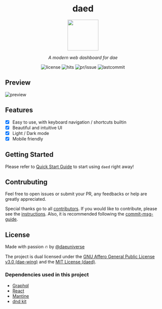 <h1 align="center">daed</h1>
<p align="center">
  <img width="100" src="public/logo.svg" />
</p>
<p align="center">
  <em>A modern web dashboard for dae</em>
</p>

<p align="center">
  <img src="https://custom-icon-badges.herokuapp.com/github/license/daeuniverse/daed?logo=law&color=orange" alt="license" />
  <img src="https://hits.seeyoufarm.com/api/count/incr/badge.svg?url=https%3A%2F%2Fgithub.com%2Fdaeuniverse%2Fdaed&count_bg=%235C3DC8&title_bg=%23555555&icon=&icon_color=%23E7E7E7&title=hits&edge_flat=false" alt="hits" />
  <img src="https://custom-icon-badges.herokuapp.com/github/issues-pr-closed/daeuniverse/daed?color=purple&logo=git-pull-request&logoColor=white" alt="pr/issue" />
  <img src="https://custom-icon-badges.herokuapp.com/github/last-commit/daeuniverse/daed?logo=history&logoColor=white" alt="lastcommit" />
</p>

## Preview

![preview](public/preview.png)

## Features

- [x] Easy to use, with keyboard navigation / shortcuts builtin
- [x] Beautiful and intuitive UI
- [x] Light / Dark mode
- [x] Mobile friendly

## Getting Started

Please refer to [Quick Start Guide](./docs/getting-started.md) to start using `daed` right away!

## Contrubuting

Feel free to open issues or submit your PR, any feedbacks or help are greatly appreciated.

Special thanks go to all [contributors](https://github.com/daeuniverse/daed/graphs/contributors). If you would like to contribute, please see the [instructions](./CONTRIBUTING.md). Also, it is recommended following the [commit-msg-guide](./docs/commit-msg-guide.md).

## License

Made with passion 🔥 by [@daeuniverse](https://github.com/daeuniverse)

The project is dual licensed under the [GNU Affero General Public License v3.0 (dae-wing)](https://github.com/daeuniverse/dae-wing/blob/main/LICENSE) and the [MIT License (daed)](https://github.com/daeuniverse/daed/blob/main/LICENSE.MIT).

### Dependencies used in this project

- [Graphql](https://graphql.org)
- [React](https://reactjs.org)
- [Mantine](https://mantine.dev)
- [dnd kit](https://dndkit.com)
